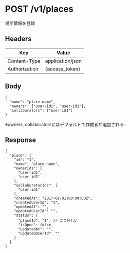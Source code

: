 # POST /v1/places

場所情報を登録

## Headers

| Key           | Value            |
|---------------|------------------|
| Content-Type  | application/json |
| Authorization | {access_token}   |

## Body

```
{
  "name": "place-name",
  "owners": ["user-id1", "user-id2"],
  "collaborators": ["user-id1"]
}
```
※owners, collaboratorsにはデフォルトで作成者が追加される.

## Response

```
{
  "place": {
    "id": "1",
    "name": "place-name",
    "ownerIds": [
      "user-id1",
      "user-id2"
    ],
    "collaboratorIds": [
      "user-id1"
    ],
    "createdAt": "2017-01-01T00:00:00Z",
    "createdUserId": "1",
    "updatedAt": "",
    "updatedUserId": "",
    "status": {
      "placeId": "1", // ここ怪しい
      "isOpen": false,
      "updatedAt": "",
      "updatedUserId": ""
    }
  }
}
```
